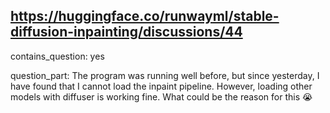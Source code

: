 ## https://huggingface.co/runwayml/stable-diffusion-inpainting/discussions/44

contains_question: yes

question_part: The program was running well before, but since yesterday, I have found that I cannot load the inpaint pipeline. However, loading other models with diffuser is working fine. What could be the reason for this 😭